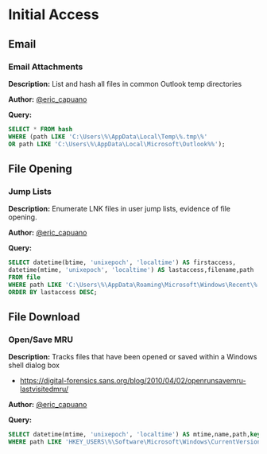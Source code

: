 Initial Access
=========================================

## Email

### Email Attachments
**Description:** List and hash all files in common Outlook temp directories

**Author:** [@eric_capuano](https://twitter.com/eric_capuano)

**Query:** 

```sql tab="Windows"
SELECT * FROM hash 
WHERE (path LIKE 'C:\Users\%\AppData\Local\Temp\%.tmp\%' 
OR path LIKE 'C:\Users\%\AppData\Local\Microsoft\Outlook%%');
```

## File Opening
### Jump Lists
**Description:** Enumerate LNK files in user jump lists, evidence of file opening.

**Author:** [@eric_capuano](https://twitter.com/eric_capuano)

**Query:** 

```sql tab="Windows"
SELECT datetime(btime, 'unixepoch', 'localtime') AS firstaccess,
datetime(mtime, 'unixepoch', 'localtime') AS lastaccess,filename,path
FROM file
WHERE path LIKE 'C:\Users\%\AppData\Roaming\Microsoft\Windows\Recent\%.lnk'
ORDER BY lastaccess DESC;
```

## File Download
### Open/Save MRU
**Description:** Tracks files that have been opened or saved within a Windows shell dialog box

- https://digital-forensics.sans.org/blog/2010/04/02/openrunsavemru-lastvisitedmru/

**Author:** [@eric_capuano](https://twitter.com/eric_capuano)

**Query:** 

```sql tab="Windows"
SELECT datetime(mtime, 'unixepoch', 'localtime') AS mtime,name,path,key FROM registry 
WHERE path LIKE 'HKEY_USERS\%\Software\Microsoft\Windows\CurrentVersion\Explorer\ComDlg32\OpenSavePidlMRU\%%';
```
